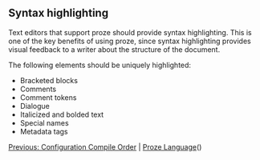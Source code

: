 ## Syntax highlighting

Text editors that support proze should provide syntax highlighting. This is
one of the key benefits of using proze, since syntax highlighting provides
visual feedback to a writer about the structure of the document.

The following elements should be uniquely highlighted:
- Bracketed blocks
- Comments
- Comment tokens
- Dialogue
- Italicized and bolded text
- Special names
- Metadata tags

[Previous: Configuration Compile Order](./config-compile-order.md) | [Proze Language](./proze-language.md)()

